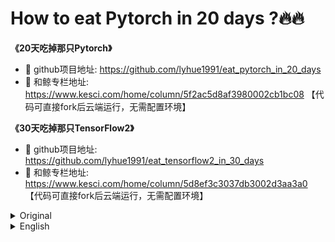 # How to eat Pytorch in 20 days ?🔥🔥

**《20天吃掉那只Pytorch》**
* 🚀 github项目地址: https://github.com/lyhue1991/eat_pytorch_in_20_days
* 🐳 和鲸专栏地址: https://www.kesci.com/home/column/5f2ac5d8af3980002cb1bc08 【代码可直接fork后云端运行，无需配置环境】

**《30天吃掉那只TensorFlow2》**
* 🚀 github项目地址: https://github.com/lyhue1991/eat_tensorflow2_in_30_days
* 🐳 和鲸专栏地址: https://www.kesci.com/home/column/5d8ef3c3037db3002d3aa3a0 【代码可直接fork后云端运行，无需配置环境】

<details><summary>Original</summary>

### 一， Pytorch🔥  or TensorFlow2 🍎 

先说结论:

**如果是工程师，应该优先选TensorFlow2.**

**如果是学生或者研究人员，应该优先选择Pytorch.**

**如果时间足够，最好TensorFlow2和Pytorch都要学习掌握。**


理由如下：

* 1，**在工业界最重要的是模型落地，目前国内的大部分互联网企业只支持TensorFlow模型的在线部署，不支持Pytorch。** 并且工业界更加注重的是模型的高可用性，许多时候使用的都是成熟的模型架构，调试需求并不大。


* 2，**研究人员最重要的是快速迭代发表文章，需要尝试一些较新的模型架构。而Pytorch在易用性上相比TensorFlow2有一些优势，更加方便调试。** 并且在2019年以来在学术界占领了大半壁江山，能够找到的相应最新研究成果更多。


* 3，TensorFlow2和Pytorch实际上整体风格已经非常相似了，学会了其中一个，学习另外一个将比较容易。两种框架都掌握的话，能够参考的开源模型案例更多，并且可以方便地在两种框架之间切换。


本书的TensorFlow镜像教程：

#### 🍊《30天吃掉那只TensorFlow2》：https://github.com/lyhue1991/eat_tensorflow2_in_30_days 

```python

```

### 二，本书📖面向读者 👼


**本书假定读者有一定的机器学习和深度学习基础，使用过Keras或TensorFlow或Pytorch搭建训练过简单的模型。**

**对于没有任何机器学习和深度学习基础的同学，建议在学习本书时同步参考阅读《Python深度学习》一书的第一部分"深度学习基础"内容。**

《Python深度学习》这本书是Keras之父Francois Chollet所著，该书假定读者无任何机器学习知识，以Keras为工具，

使用丰富的范例示范深度学习的最佳实践，该书通俗易懂，**全书没有一个数学公式，注重培养读者的深度学习直觉。**。

《Python深度学习》一书的第一部分的4个章节内容如下，预计读者可以在20小时之内学完。

* 1，什么是深度学习

* 2，神经网络的数学基础

* 3，神经网络入门

* 4，机器学习基础


```python

```

### 三，本书写作风格 🍉


**本书是一本对人类用户极其友善的Pytorch入门工具书，Don't let me think是本书的最高追求。**

本书主要是在参考Pytorch官方文档和函数doc文档基础上整理写成的。

尽管Pytorch官方文档已经相当简明清晰，但本书在篇章结构和范例选取上做了大量的优化，在用户友好度方面更胜一筹。

本书按照内容难易程度、读者检索习惯和Pytorch自身的层次结构设计内容，循序渐进，层次清晰，方便按照功能查找相应范例。

本书在范例设计上尽可能简约化和结构化，增强范例易读性和通用性，大部分代码片段在实践中可即取即用。

**如果说通过学习Pytorch官方文档掌握Pytorch的难度大概是5，那么通过本书学习掌握Pytorch的难度应该大概是2.**

仅以下图对比Pytorch官方文档与本书《20天吃掉那只Pytorch》的差异。



![](./data/Pytorch官方vs吃掉Pytorch.png)

```python

```

### 四，本书学习方案 ⏰

**1，学习计划**

本书是作者利用工作之余大概3个月写成的，大部分读者应该在20天可以完全学会。

预计每天花费的学习时间在30分钟到2个小时之间。

当然，本书也非常适合作为Pytorch的工具手册在工程落地时作为范例库参考。

**点击学习内容蓝色标题即可进入该章节。**


|日期 | 学习内容                                                       | 内容难度   | 预计学习时间 | 更新状态|
|----:|:--------------------------------------------------------------|-----------:|----------:|-----:|
|&nbsp;|[**一、Pytorch的建模流程**](./一、Pytorch的建模流程.md)    |⭐️   |   0hour   |✅    |
|day1 | [1-1,结构化数据建模流程范例](./1-1,结构化数据建模流程范例.md)    | ⭐️⭐️⭐️ |   1hour    |✅    |
|day2 | [1-2,图片数据建模流程范例](./1-2,图片数据建模流程范例.md)    | ⭐️⭐️⭐️⭐️  |   2hour    | ✅   |
|day3 | [1-3,文本数据建模流程范例](./1-3,文本数据建模流程范例.md)   | ⭐️⭐️⭐️⭐️⭐️  |   2hour    | ✅  |
|day4 | [1-4,时间序列数据建模流程范例](./1-4,时间序列数据建模流程范例.md)   | ⭐️⭐️⭐️⭐️⭐️  |   2hour    | ✅   |
|&nbsp; |[**二、Pytorch的核心概念**](./二、Pytorch的核心概念.md)  | ⭐️  |  0hour |✅  |
|day5 |  [2-1,张量数据结构](./2-1,张量数据结构.md)  | ⭐️⭐️⭐️⭐️   |   1hour    | ✅   |
|day6 |  [2-2,自动微分机制](./2-2,自动微分机制.md)  | ⭐️⭐️⭐️   |   1hour    | ✅  |
|day7 |  [2-3,动态计算图](./2-3,动态计算图.md)  | ⭐️⭐️⭐️⭐️⭐️   |   2hour    | ✅   |
|&nbsp; |[**三、Pytorch的层次结构**](./三、Pytorch的层次结构.md) |   ⭐️  |  0hour   | ✅  |
|day8 |  [3-1,低阶API示范](./3-1,低阶API示范.md)   | ⭐️⭐️⭐️⭐️   |   1hour    | ✅  |
|day9 |  [3-2,中阶API示范](./3-2,中阶API示范.md)   | ⭐️⭐️⭐️   |  1hour    |✅  |
|day10 | [3-3,高阶API示范](./3-3,高阶API示范.md)  | ⭐️⭐️⭐️  |   1hour    |✅ |
|&nbsp; |[**四、Pytorch的低阶API**](./四、Pytorch的低阶API.md) |⭐️    | 0hour| ✅ |
|day11|  [4-1,张量的结构操作](./4-1,张量的结构操作.md)  | ⭐️⭐️⭐️⭐️⭐️   |   2hour    | ✅ |
|day12|  [4-2,张量的数学运算](./4-2,张量的数学运算.md)   | ⭐️⭐️⭐️⭐️   |   1hour    |✅ |
|day13|  [4-3,nn.functional和nn.Module](./4-3,nn.functional和nn.Module.md)  | ⭐️⭐️⭐️⭐️   |   1hour    |✅ |
|&nbsp; |[**五、Pytorch的中阶API**](./五、Pytorch的中阶API.md) |  ⭐️  | 0hour|✅ |
|day14|  [5-1,Dataset和DataLoader](./5-1,Dataset和DataLoader.md)   | ⭐️⭐️⭐️⭐️⭐️   |   2hour    | ✅   |
|day15|  [5-2,模型层](./5-3,模型层.md)  | ⭐️⭐️⭐️   |   1hour    |✅  |
|day16|  [5-3,损失函数](./5-4,损失函数.md)    | ⭐️⭐️⭐️   |   1hour    |✅   |
|day17|  [5-4,TensorBoard可视化](./5-4,TensorBoard可视化.md)    | ⭐️⭐️⭐️   |   1hour    | ✅   |
|&nbsp; |[**六、Pytorch的高阶API**](./六、Pytorch的高阶API.md)|    ⭐️ | 0hour|✅  |
|day18|  [6-1,构建模型的3种方法](./6-1,构建模型的3种方法.md)   | ⭐️⭐️⭐️⭐️    |   1hour    |✅   |
|day19|  [6-2,训练模型的3种方法](./6-2,训练模型的3种方法.md)  | ⭐️⭐️⭐️⭐️   |   1hour    | ✅  |
|day20|  [6-3,使用GPU训练模型](./6-3,使用GPU训练模型.md)    | ⭐️⭐️⭐️⭐️    |   1hour    | ✅  |



```python

```

**2，学习环境**


本书全部源码在jupyter中编写测试通过，建议通过git克隆到本地，并在jupyter中交互式运行学习。

为了直接能够在jupyter中打开markdown文件，建议安装jupytext，将markdown转换成ipynb文件。

```python
#克隆本书源码到本地,使用码云镜像仓库国内下载速度更快
#!git clone https://gitee.com/Python_Ai_Road/eat_pytorch_in_20_days

#建议在jupyter notebook 上安装jupytext，以便能够将本书各章节markdown文件视作ipynb文件运行
#!pip install -i https://pypi.tuna.tsinghua.edu.cn/simple -U jupytext
    
#建议在jupyter notebook 上安装最新版本pytorch 测试本书中的代码
#!pip install -i https://pypi.tuna.tsinghua.edu.cn/simple  -U torch torchvision torchtext torchkeras 
```

```python
import torch 
from torch import nn

print("torch version:", torch.__version__)

a = torch.tensor([[2,1]])
b = torch.tensor([[-1,2]])
c = a@b.t()
print("[[2,1]]@[[-1],[2]] =", c.item())

```

```
torch version: 1.5.0
[[2,1]]@[[-1],[2]] = 0
```

```python

```

### 五，鼓励和联系作者 🎈🎈


**如果本书对你有所帮助，想鼓励一下作者，记得给本项目加一颗星星star⭐️，并分享给你的朋友们喔😊!** 

如果对本书内容理解上有需要进一步和作者交流的地方，欢迎在公众号"Python与算法之美"下留言。作者时间和精力有限，会酌情予以回复。

也可以在公众号后台回复关键字：**加群**，加入读者交流群和大家讨论。

![image.png](./data/Python与算法之美logo.jpg)

```python

```
</details>

<details><summary>English</summary>

**"Eat Pytorch in 20 Days"**
* 🚀 github project address: https://github.com/lyhue1991/eat_pytorch_in_20_days
* 🐳 Column address: https://www.kesci.com/home/column/5f2ac5d8af3980002cb1bc08 【Code can be run directly in the cloud after fork, no need to configure the environment】

**"Eat TensorFlow 2 in 30 Days"**
* 🚀 github project address: https://github.com/lyhue1991/eat_tensorflow2_in_30_days
* 🐳 Column address: https://www.kesci.com/home/column/5d8ef3c3037db3002d3aa3a0 【The code can be run directly in the cloud after fork, no need to configure the environment】

### 1. Pytorch🔥  or TensorFlow2 🍎 

Conclusion first:

**If you are an engineer, TensorFlow2 should be preferred.**

**If you are a student or researcher, Pytorch should be preferred.**

**If there is enough time, it is best to learn and master both TensorFlow2 and Pytorch.**

Why to master both?

* 1. **The most important thing in the industry is the production of models. At present, most domestic Internet companies only support the online deployment of TensorFlow models, not Pytorch.** And the industry pays more attention to the high availability of the model. Many times, the mature model architectures are used, and the need for debugging is not really large.

* 2. **In research, the most important thing is to publish articles quickly, and they need to try some newer model architectures. Pytorch has some advantages over TensorFlow2 in terms of ease of use and is more convenient for debugging.** Pytorch has occupied more than half of the academic world since 2019 with more cutting-edge research results.

* 3. TensorFlow2 and Pytorch are actually very similar in overall style. After learning one, it will be easier to learn the other. Mastering both frameworks provides you oppurtunities to contribute to more open source model cases.

For mastering Tensorflow:

#### 🍊 "Eat TensorFlow2 in 30 days"： https://github.com/lyhue1991/eat_tensorflow2_in_30_days

```python

```

### 2. What Should You Know Before Reading This Book? 👼

This book assumes that the reader has a certain foundation of machine learning and deep learning, and has used Keras or TensorFlow or Pytorch to build and train simple models.

For students who do not have any machine learning and deep learning foundations, it is recommended to read the first part of the book **"Deep Learning with Python"** when studying this book.

The book **"Deep Learning with Python"** is written by Francois Chollet, the father of Keras. The book assumes that the reader has no machine learning knowledge and uses Keras as a tool. It uses many examples to demonstrate the best practices of deep learning. The book is easy to understand as there is no mathematical formula in the book. The book mainly focuses on cultivating readers' deep learning intuition.

The contents of the 4 chapters of the first part of the book "Deep Learning for python" are as follows:

1. What is deep learning 
2. The mathematical building blocks of neural networks 
3. Getting started with Neural Networks 
4. Fundamentals of Machine learning

```python

```

### 3. Writing style of this book 🍉


**This book is a Pytorch introductory tool that is extremely friendly to human users. "Don't let the readers think" is the highest pursuit of this book.**

This book is mainly organized and written on the basis of referring to Pytorch official documentation together with its functions.

Although the official Pytorch documentation is quite concise and clear, this book has made a lot of optimizations in the chapter structure and selection of examples, which is more user-friendly.

This book is designed in accordance with the difficulty of the content, the reader's search habits and Pytorch's own hierarchical structure. The content is designed step by step, with clear levels, and it is convenient to find corresponding examples according to functions.

This book is as simple and structured as possible in the design of examples to enhance the legibility and versatility of examples. Most of the code snippets are ready to use in practice.

**If the difficulty of mastering Pytorch by learning the official Pytorch documentation is about 5, then the difficulty of learning to master Pytorch through this book should be about 2.**

```python

```

### 4. How to use this Book? ⏰


**1. Study Plan**

Number of days required to eat this book: This book was written by the author about 3 months after work, and most readers should be able to learn it in **20 days**.

How many hours a day should you spend: It is estimated that the study time spent every day is between 30 minutes and 2 hours.

Note: This book is also very suitable as a reference for Pytorch's tool manual when the project is implemented.

**Click the blue title of the learning content to enter the chapter.**

|Date | Contents                                                       | Difficulty   | Est. Time | Update Status|
|----:|:--------------------------------------------------------------|-----------:|----------:|-----:|
|&nbsp;|[**1. Pytorch's modeling process**](./一、Pytorch的建模流程.md)    |⭐️   |   0hour   |✅    |
|day1 | [1-1. Example of structured data modeling process](./1-1,结构化数据建模流程范例.md)    | ⭐️⭐️⭐️ |   1hour    |✅    |
|day2 | [1-2. Example of image data modeling process](./1-2,图片数据建模流程范例.md)    | ⭐️⭐️⭐️⭐️  |   2hour    | ✅   |
|day3 | [1-3. Example of text data modeling process](./1-3,文本数据建模流程范例.md)   | ⭐️⭐️⭐️⭐️⭐️  |   2hour    | ✅  |
|day4 | [1-4. Example of time series data modeling process](./1-4,时间序列数据建模流程范例.md)   | ⭐️⭐️⭐️⭐️⭐️  |   2hour    | ✅   |
|&nbsp; |[**2. The core concept of Pytorch**](./二、Pytorch的核心概念.md)  | ⭐️  |  0hour |✅  |
|day5 |  [2-1. Tensor data structure](./2-1,张量数据结构.md)  | ⭐️⭐️⭐️⭐️   |   1hour    | ✅   |
|day6 |  [2-2. Automatic differentiation mechanism](./2-2,自动微分机制.md)  | ⭐️⭐️⭐️   |   1hour    | ✅  |
|day7 |  [2-3. Dynamic calculation diagram](./2-3,动态计算图.md)  | ⭐️⭐️⭐️⭐️⭐️   |   2hour    | ✅   |
|&nbsp; |[**3. The hierarchy of Pytorch**](./三、Pytorch的层次结构.md) |   ⭐️  |  0hour   | ✅  |
|day8 |  [3-1. Low-level API demonstration](./3-1,低阶API示范.md)   | ⭐️⭐️⭐️⭐️   |   1hour    | ✅  |
|day9 |  [3-2. Intermediate API demonstration](./3-2,中阶API示范.md)   | ⭐️⭐️⭐️   |  1hour    |✅  |
|day10 | [3-3. High-level API demonstration](./3-3,高阶API示范.md)  | ⭐️⭐️⭐️  |   1hour    |✅ |
|&nbsp; |[**4. Pytorch's low-level API**](./四、Pytorch的低阶API.md) |⭐️    | 0hour| ✅ |
|day11|  [4-1. Tensor structure operation](./4-1,张量的结构操作.md)  | ⭐️⭐️⭐️⭐️⭐️   |   2hour    | ✅ |
|day12|  [4-2. Mathematical operations of tensors](./4-2,张量的数学运算.md)   | ⭐️⭐️⭐️⭐️   |   1hour    |✅ |
|day13|  [4-3. nn.functional and nn.Module](./4-3,nn.functional和nn.Module.md)  | ⭐️⭐️⭐️⭐️   |   1hour    |✅ |
|&nbsp; |[**5. Pytorch's intermediate-level API**](./五、Pytorch的中阶API.md) |  ⭐️  | 0hour|✅ |
|day14|  [5-1. Dataset and DataLoader](./5-1,Dataset和DataLoader.md)   | ⭐️⭐️⭐️⭐️⭐️   |   2hour    | ✅   |
|day15|  [5-2. Model layer](./5-3,模型层.md)  | ⭐️⭐️⭐️   |   1hour    |✅  |
|day16|  [5-3. Loss function](./5-4,损失函数.md)    | ⭐️⭐️⭐️   |   1hour    |✅   |
|day17|  [5-4. TensorBoard TensorBoard visualization](./5-4,TensorBoard可视化.md)    | ⭐️⭐️⭐️   |   1hour    | ✅   |
|&nbsp; |[**6. Pytorch's high-level API**](./六、Pytorch的高阶API.md)|    ⭐️ | 0hour|✅  |
|day18|  [6-1. 3 ways to build a model](./6-1,构建模型的3种方法.md)   | ⭐️⭐️⭐️⭐️    |   1hour    |✅   |
|day19|  [6-2. 3 ways to train a model](./6-2,训练模型的3种方法.md)  | ⭐️⭐️⭐️⭐️   |   1hour    | ✅  |
|day20|  [6-3. Use GPU to train model](./6-3,使用GPU训练模型.md)    | ⭐️⭐️⭐️⭐️    |   1hour    | ✅  |

**2. Learning environment**

All the source code of this book has been written and tested in jupyter. It is recommended to clone to the local through git and run and learn interactively in jupyter.

In order to directly open the markdown file in jupyter, it is recommended to install jupytext and convert the markdown to an ipynb file.

```python
#clone the source code of this book to local, use the code cloud mirror warehouse to download faster in china

#!git clone https://gitee.com/Python_Ai_Road/eat_pytorch_in_20_days

#it is recommended to install jupytext on jupyter notebook so that the markdown files of each chapter of this book can be run as ipynb files
#!pip install -i https://pypi.tuna.tsinghua.edu.cn/simple -U jupytext
    
#it is recommended to install the latest version of pytorch on jupyter notebook to test the code in this book
#!pip install -i https://pypi.tuna.tsinghua.edu.cn/simple  -U torch torchvision torchtext torchkeras 
```

```python
import torch 
from torch import nn

print("torch version:", torch.__version__)

a = torch.tensor([[2,1]])
b = torch.tensor([[-1,2]])
c = a@b.t()
print("[[2,1]]@[[-1],[2]] =", c.item())

```

```
torch version: 1.5.0
[[2,1]]@[[-1],[2]] = 0
```
```python

```

### 5. Contact and support the author 🎈🎈


**If this book is helpful to you and want to encourage the author, remember to add a star⭐️ to this project and share it with your friends😊!** 

If you need to further communicate with the author on the understanding of the content of this book, please leave a message under the public account "The Beauty of Python and Algorithms". The author has limited time and energy and will respond as appropriate.

You can also reply to keywords in the background of the official account: add group, join the reader exchange group and discuss with you.

![image.png](./data/Python与算法之美logo.jpg)

```python

```

</details>
